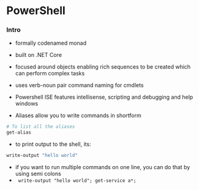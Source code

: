 # PowerShell
### Intro
- formally codenamed monad
- built on .NET Core
- focused around objects enabling rich sequences to be created which can perform complex tasks
- uses verb-noun pair command naming for cmdlets
- Powershell ISE features intellisense, scripting and debugging and help windows

- Aliases allow you to write commands in shortform
```bash
# To list all the aliases
get-alias
```
- to print output to the shell, its:
```bash
write-output "hello world"
```
- if you want to run multiple commands on one line, you can do that by using semi colons 
- 
  ` write-output "hello world"; get-service a*;`
